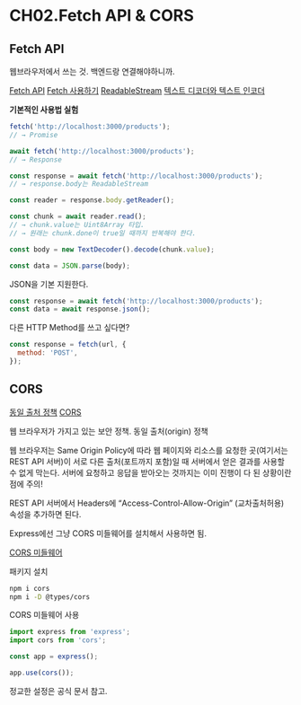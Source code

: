 # CH02.Fetch API & CORS

## Fetch API

웹브라우저에서 쓰는 것. 백엔드랑 연결해야하니까.&#x20;

[Fetch API](https://developer.mozilla.org/ko/docs/Web/API/Fetch\_API)   [Fetch 사용하기](https://developer.mozilla.org/ko/docs/Web/API/Fetch\_API/Using\_Fetch)   [ReadableStream](https://developer.mozilla.org/ko/docs/Web/API/ReadableStream)   [텍스트 디코더와 텍스트 인코더](https://ko.javascript.info/text-decoder)

**기본적인 사용법 실험**

```jsx
fetch('http://localhost:3000/products');
// → Promise

await fetch('http://localhost:3000/products');
// → Response

const response = await fetch('http://localhost:3000/products');
// → response.body는 ReadableStream

const reader = response.body.getReader();

const chunk = await reader.read();
// → chunk.value는 Uint8Array 타입.
// → 원래는 chunk.done이 true일 때까지 반복해야 한다.

const body = new TextDecoder().decode(chunk.value);

const data = JSON.parse(body);
```

JSON을 기본 지원한다.

```jsx
const response = await fetch('http://localhost:3000/products');
const data = await response.json();
```

다른 HTTP Method를 쓰고 싶다면?

```jsx
const response = fetch(url, {
  method: 'POST',
});
```

## CORS

[동일 출처 정책](https://developer.mozilla.org/ko/docs/Web/Security/Same-origin\_policy)   [CORS](https://developer.mozilla.org/ko/docs/Web/HTTP/CORS)

웹 브라우저가 가지고 있는 보안 정책. 동일 출처(origin) 정책



웹 브라우저는 Same Origin Policy에 따라 웹 페이지와 리소스를 요청한 곳(여기서는 REST API 서버)이 서로 다른 출처(포트까지 포함)일 때 서버에서 얻은 결과를 사용할 수 없게 막는다. 서버에 요청하고 응답을 받아오는 것까지는 이미 진행이 다 된 상황이란 점에 주의!

REST API 서버에서 Headers에 “Access-Control-Allow-Origin” (교차출처허용) 속성을 추가하면 된다.

Express에선 그냥 CORS 미들웨어를 설치해서 사용하면 됨.

[CORS 미들웨어](https://expressjs.com/en/resources/middleware/cors.html)

패키지 설치

```bash
npm i cors
npm i -D @types/cors
```

CORS 미들웨어 사용

```jsx
import express from 'express';
import cors from 'cors';

const app = express();

app.use(cors());
```

정교한 설정은 공식 문서 참고.









